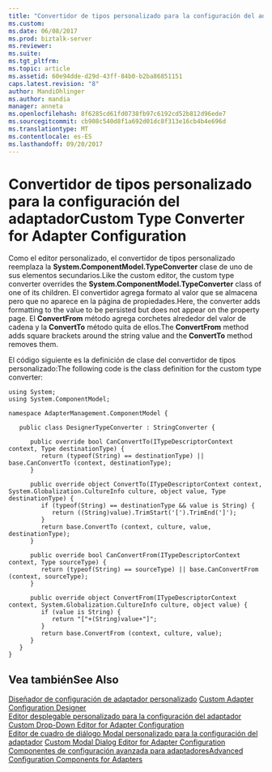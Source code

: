 ```yaml
---
title: "Convertidor de tipos personalizado para la configuración del adaptador | Documentos de Microsoft"
ms.custom: 
ms.date: 06/08/2017
ms.prod: biztalk-server
ms.reviewer: 
ms.suite: 
ms.tgt_pltfrm: 
ms.topic: article
ms.assetid: 60e94dde-d29d-43ff-84b0-b2ba86851151
caps.latest.revision: "8"
author: MandiOhlinger
ms.author: mandia
manager: anneta
ms.openlocfilehash: 8f6285cd61fd0738fb97c6192cd52b812d96ede7
ms.sourcegitcommit: cb908c540d8f1a692d01dc8f313e16cb4b4e696d
ms.translationtype: MT
ms.contentlocale: es-ES
ms.lasthandoff: 09/20/2017
---
```

# <a name="custom-type-converter-for-adapter-configuration"></a><span data-ttu-id="791b5-102">Convertidor de tipos personalizado para la configuración del adaptador</span><span class="sxs-lookup"><span data-stu-id="791b5-102">Custom Type Converter for Adapter Configuration</span></span>
<span data-ttu-id="791b5-103">Como el editor personalizado, el convertidor de tipos personalizado reemplaza la **System.ComponentModel.TypeConverter** clase de uno de sus elementos secundarios.</span><span class="sxs-lookup"><span data-stu-id="791b5-103">Like the custom editor, the custom type converter overrides the **System.ComponentModel.TypeConverter** class of one of its children.</span></span> <span data-ttu-id="791b5-104">El convertidor agrega formato al valor que se almacena pero que no aparece en la página de propiedades.</span><span class="sxs-lookup"><span data-stu-id="791b5-104">Here, the converter adds formatting to the value to be persisted but does not appear on the property page.</span></span> <span data-ttu-id="791b5-105">El **ConvertFrom** método agrega corchetes alrededor del valor de cadena y la **ConvertTo** método quita de ellos.</span><span class="sxs-lookup"><span data-stu-id="791b5-105">The **ConvertFrom** method adds square brackets around the string value and the **ConvertTo** method removes them.</span></span>  
  
 <span data-ttu-id="791b5-106">El código siguiente es la definición de clase del convertidor de tipos personalizado:</span><span class="sxs-lookup"><span data-stu-id="791b5-106">The following code is the class definition for the custom type converter:</span></span>  
  
```  
using System;  
using System.ComponentModel;  
  
namespace AdapterManagement.ComponentModel {  
  
   public class DesignerTypeConverter : StringConverter {  
  
      public override bool CanConvertTo(ITypeDescriptorContext context, Type destinationType) {  
         return (typeof(String) == destinationType) || base.CanConvertTo (context, destinationType);  
      }  
  
      public override object ConvertTo(ITypeDescriptorContext context, System.Globalization.CultureInfo culture, object value, Type destinationType) {  
         if (typeof(String) == destinationType && value is String) {  
            return ((String)value).TrimStart('[').TrimEnd(']');  
         }  
         return base.ConvertTo (context, culture, value, destinationType);  
      }  
  
      public override bool CanConvertFrom(ITypeDescriptorContext context, Type sourceType) {  
         return (typeof(String) == sourceType) || base.CanConvertFrom (context, sourceType);  
      }  
  
      public override object ConvertFrom(ITypeDescriptorContext context, System.Globalization.CultureInfo culture, object value) {  
         if (value is String) {  
            return "["+(String)value+"]";  
         }  
         return base.ConvertFrom (context, culture, value);  
      }  
   }  
}  
```  
  
## <a name="see-also"></a><span data-ttu-id="791b5-107">Vea también</span><span class="sxs-lookup"><span data-stu-id="791b5-107">See Also</span></span>  
 <span data-ttu-id="791b5-108">[Diseñador de configuración de adaptador personalizado](../core/custom-adapter-configuration-designer.md) </span><span class="sxs-lookup"><span data-stu-id="791b5-108">[Custom Adapter Configuration Designer](../core/custom-adapter-configuration-designer.md) </span></span>  
 <span data-ttu-id="791b5-109">[Editor desplegable personalizado para la configuración del adaptador](../core/custom-drop-down-editor-for-adapter-configuration.md) </span><span class="sxs-lookup"><span data-stu-id="791b5-109">[Custom Drop-Down Editor for Adapter Configuration](../core/custom-drop-down-editor-for-adapter-configuration.md) </span></span>  
 <span data-ttu-id="791b5-110">[Editor de cuadro de diálogo Modal personalizado para la configuración del adaptador](../core/custom-modal-dialog-editor-for-adapter-configuration.md) </span><span class="sxs-lookup"><span data-stu-id="791b5-110">[Custom Modal Dialog Editor for Adapter Configuration](../core/custom-modal-dialog-editor-for-adapter-configuration.md) </span></span>  
 [<span data-ttu-id="791b5-111">Componentes de configuración avanzada para adaptadores</span><span class="sxs-lookup"><span data-stu-id="791b5-111">Advanced Configuration Components for Adapters</span></span>](../core/advanced-configuration-components-for-adapters.md)